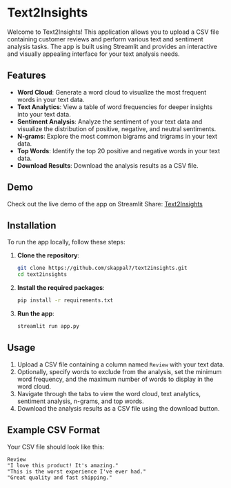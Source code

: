 # Text2Insights

Welcome to Text2Insights! This application allows you to upload a CSV file containing customer reviews and perform various text and sentiment analysis tasks. The app is built using Streamlit and provides an interactive and visually appealing interface for your text analysis needs.

## Features

- **Word Cloud**: Generate a word cloud to visualize the most frequent words in your text data.
- **Text Analytics**: View a table of word frequencies for deeper insights into your text data.
- **Sentiment Analysis**: Analyze the sentiment of your text data and visualize the distribution of positive, negative, and neutral sentiments.
- **N-grams**: Explore the most common bigrams and trigrams in your text data.
- **Top Words**: Identify the top 20 positive and negative words in your text data.
- **Download Results**: Download the analysis results as a CSV file.

## Demo

Check out the live demo of the app on Streamlit Share: [Text2Insights](https://share.streamlit.io/skappal7/text2insights/main)

## Installation

To run the app locally, follow these steps:

1. **Clone the repository**:
    ```bash
    git clone https://github.com/skappal7/text2insights.git
    cd text2insights
    ```

2. **Install the required packages**:
    ```bash
    pip install -r requirements.txt
    ```

3. **Run the app**:
    ```bash
    streamlit run app.py
    ```

## Usage

1. Upload a CSV file containing a column named `Review` with your text data.
2. Optionally, specify words to exclude from the analysis, set the minimum word frequency, and the maximum number of words to display in the word cloud.
3. Navigate through the tabs to view the word cloud, text analytics, sentiment analysis, n-grams, and top words.
4. Download the analysis results as a CSV file using the download button.

## Example CSV Format

Your CSV file should look like this:

```csv
Review
"I love this product! It's amazing."
"This is the worst experience I've ever had."
"Great quality and fast shipping."
